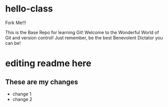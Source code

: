 # hello-class
Fork Me!!!

This is the Base Repo for learning Git! Welcome to the Wonderful World of Git and version control! Just remember, be the best Benevolent Dictator you can be!


editing readme here
=======
## These are my changes

* change 1
* change 2